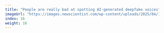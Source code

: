 ```yaml
---
title: "People are really bad at spotting AI-generated deepfake voices"
imageUrl: "https://images.newscientist.com/wp-content/uploads/2025/04/15110600/SEI_247528962.jpg?width=788"
index: 16
weight: 16
---
```


